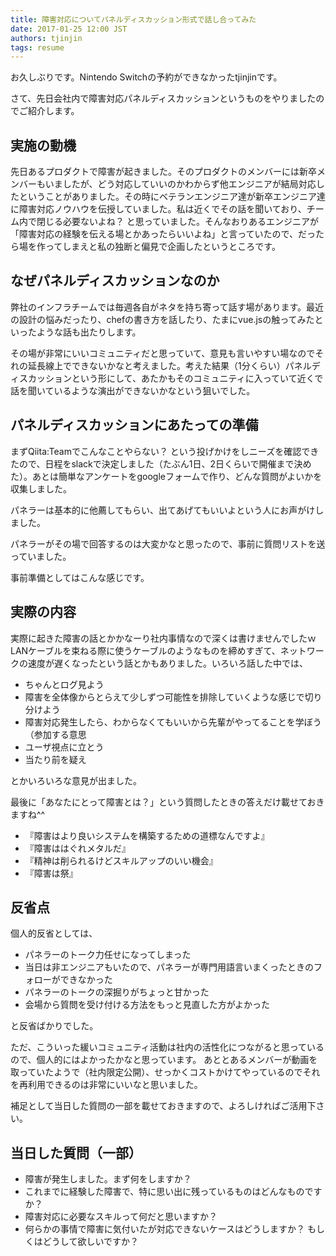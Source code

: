 ```yaml
---
title: 障害対応についてパネルディスカッション形式で話し合ってみた
date: 2017-01-25 12:00 JST
authors: tjinjin
tags: resume
---
```


お久しぶりです。Nintendo Switchの予約ができなかったtjinjinです。

さて、先日会社内で障害対応パネルディスカッションというものをやりましたのでご紹介します。

<!--more-->

## 実施の動機
先日あるプロダクトで障害が起きました。そのプロダクトのメンバーには新卒メンバーもいましたが、どう対応していいのかわからず他エンジニアが結局対応したということがありました。その時にベテランエンジニア達が新卒エンジニア達に障害対応ノウハウを伝授していました。私は近くでその話を聞いており、チーム内で閉じる必要ないよね？ と思っていました。そんなおりあるエンジニアが「障害対応の経験を伝える場とかあったらいいよね」と言っていたので、だったら場を作ってしまえと私の独断と偏見で企画したというところです。

## なぜパネルディスカッションなのか
弊社のインフラチームでは毎週各自がネタを持ち寄って話す場があります。最近の設計の悩みだったり、chefの書き方を話したり、たまにvue.jsの触ってみたといったような話も出たりします。

その場が非常にいいコミュニティだと思っていて、意見も言いやすい場なのでそれの延長線上でできないかなと考えました。考えた結果（1分くらい）パネルディスカッションという形にして、あたかもそのコミュニティに入っていて近くで話を聞いているような演出ができないかなという狙いでした。

## パネルディスカッションにあたっての準備
まずQiita:Teamでこんなことやらない？ という投げかけをしニーズを確認できたので、日程をslackで決定しました（たぶん1日、2日くらいで開催まで決めた）。あとは簡単なアンケートをgoogleフォームで作り、どんな質問がよいかを収集しました。

パネラーは基本的に他薦してもらい、出てあげてもいいよという人にお声がけしました。

パネラーがその場で回答するのは大変かなと思ったので、事前に質問リストを送っていました。

事前準備としてはこんな感じです。

## 実際の内容
実際に起きた障害の話とかかなーり社内事情なので深くは書けませんでしたｗ LANケーブルを束ねる際に使うケーブルのようなものを締めすぎて、ネットワークの速度が遅くなったという話とかもありました。いろいろ話した中では、

- ちゃんとログ見よう
- 障害を全体像からとらえて少しずつ可能性を排除していくような感じで切り分けよう
- 障害対応発生したら、わからなくてもいいから先輩がやってることを学ぼう（参加する意思
- ユーザ視点に立とう
- 当たり前を疑え

とかいろいろな意見が出ました。

最後に「あなたにとって障害とは？」という質問したときの答えだけ載せておきますね^^

- 『障害はより良いシステムを構築するための道標なんですよ』
- 『障害ははぐれメタルだ』
- 『精神は削られるけどスキルアップのいい機会』
- 『障害は祭』

## 反省点
個人的反省としては、

- パネラーのトーク力任せになってしまった
- 当日は非エンジニアもいたので、パネラーが専門用語言いまくったときのフォローができなかった
- パネラーのトークの深掘りがちょっと甘かった
- 会場から質問を受け付ける方法をもっと見直した方がよかった

と反省ばかりでした。

ただ、こういった緩いコミュニティ活動は社内の活性化につながると思っているので、個人的にはよかったかなと思っています。
あととあるメンバーが動画を取っていたようで（社内限定公開）、せっかくコストかけてやっているのでそれを再利用できるのは非常にいいなと思いました。

補足として当日した質問の一部を載せておきますので、よろしければご活用下さい。

## 当日した質問（一部）
- 障害が発生しました。まず何をしますか？
- これまでに経験した障害で、特に思い出に残っているものはどんなものですか？
- 障害対応に必要なスキルって何だと思いますか？
- 何らかの事情で障害に気付いたが対応できないケースはどうしますか？ もしくはどうして欲しいですか？
